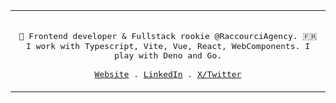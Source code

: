 <div align="center">
  <table>
    <tr>
    <td>
  <p align="center">
    <samp>
      <br/>
      👾 Frontend developer & Fullstack rookie @RaccourciAgency. 🇫🇷<br/>
      I work with Typescript, Vite, Vue, React, WebComponents. I play with Deno and Go. <br/>
      <br/>
      <a href="https://www.xavhm.foo" target="_blank" rel="noopener noreferer">Website</a> .
      <a href="https://www.linkedin.com/in/xavhm/" target="_blank" rel="noopener noreferer">LinkedIn</a> .
      <a href="https://x.com/_xavhm" target="_blank" rel="noopener noreferer">X/Twitter</a>
    </samp>
  </p>
  </td>
  </tr>
  </table>
</div>
